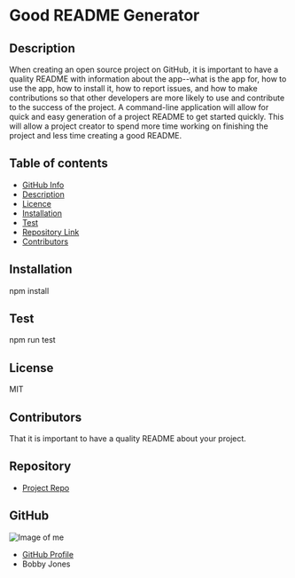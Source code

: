 
# **Good README Generator**

## Description

When creating an open source project on GitHub, it is important to have a quality README with information about the app--what is the app for, how to use the app, how to install it, how to report issues, and how to make contributions so that other developers are more likely to use and contribute to the success of the project. A command-line application will allow for quick and easy generation of a project README to get started quickly. This will allow a project creator to spend more time working on finishing the project and less time creating a good README.

## Table of contents

- [GitHub Info](#GitHub)
- [Description](#Description)
- [Licence](#Licence)
- [Installation](#Installation)
- [Test](#Test)
- [Repository Link](#Repository)
- [Contributors](#Contributors) 

## Installation

npm install

## Test

npm run test

## License

MIT

## Contributors

That it is important to have a quality README about your project.

## Repository

- [Project Repo](https://github.com/jones9682/Good-README-Generator)

## GitHub

![Image of me](https://avatars3.githubusercontent.com/u/64339522?v=4)
- [GitHub Profile](https://github.com/jones9682)
- Bobby Jones
  
  